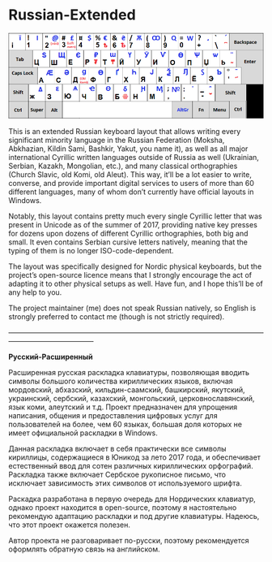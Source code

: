 # Russian-Extended

![alt text](https://raw.githubusercontent.com/DandelionSprout/Russian-Extended/master/Cyrillic_layout.png)

This is an extended Russian keyboard layout that allows writing every significant minority language in the Russian Federation (Moksha, Abkhazian, Kildin Sami, Bashkir, Yakut, you name it), as well as all major international Cyrillic written languages outside of Russia as well (Ukrainian, Serbian, Kazakh, Mongolian, etc.), and many classical orthographies (Church Slavic, old Komi, old Aleut). This way, it’ll be a lot easier to write, converse, and provide important digital services to users of more than 60 different languages, many of whom don’t currently have official layouts in Windows.

Notably, this layout contains pretty much every single Cyrillic letter that was present in Unicode as of the summer of 2017, providing native key presses for dozens upon dozens of different Cyrillic orthographies, both big and small. It even contains Serbian cursive letters natively, meaning that the typing of them is no longer ISO-code-dependent.

The layout was specifically designed for Nordic physical keyboards, but the project’s open-source licence means that I strongly encourage the act of adapting it to other physical setups as well. Have fun, and I hope this’ll be of any help to you.

The project maintainer (me) does not speak Russian natively, so English is strongly preferred to contact me (though is not strictly required).

————————————————————————————————————————————————

<b>Русский-Расширенный</b>

Расширенная русская раскладка клавиатуры, позволяющая вводить символы большого количества кириллических языков, включая мордовский, абхазский, кильдин-саамский, башкирский, якутский, украинский, сербский, казахский, монгольский, церковнославянский, язык коми, алеутский и т.д. Проект предназначен для упрощения написания, общения и предоставления цифровых услуг для пользователей на более, чем 60 языках, большая доля которых не имеет официальной раскладки в Windows.

Данная раскладка включает в себя практически все символы кириллицы, содержащиеся в Юникод за лето 2017 года, и обеспечивает естественный ввод для сотен различных кириллических орфографий. Раскладка также включает Сербское рукописное письмо, что исключает зависимость этих символов от используемого шрифта.

Раскадка разработана в первую очередь для Нордических клавиатур, однако проект находится в open-source, поэтому я настоятельно рекомендую адаптацию раскладки и под другие клавиатуры. Надеюсь, что этот проект окажется полезен.

Автор проекта не разговаривает по-русски, поэтому рекомендуется оформлять обратную связь на английском.
